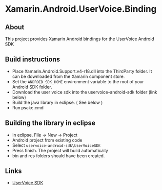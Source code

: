 # Xamarin.Android.UserVoice.Binding #

## About ##

This project provides Xamarin Android bindings for the UserVoice Android SDK
 

## Build instructions ##
 * Place Xamarin.Android.Support.v4-r18.dll into the ThirdParty folder. It can be downloaded from the Xamarin component store.
 * Set the `ANDROID_SDK_HOME` environment variable to the root of your Android SDK folder.
 * Download the user voice sdk into the uservoice-android-sdk folder (link below)
 * Build the java library in eclipse.  ( See below )
 * Run psake.cmd

## Building the library in eclipse
 * In eclipse. File -> New -> Project
 * Android project from existing code
 * Select `uservoice-android-sdk\UserVoiceSDK`
 * Press finish. The project will build automatically
 * bin and res folders should have been created. 

## Links ##
* [UserVoice SDK](https://github.com/uservoice/uservoice-android-sdk)
